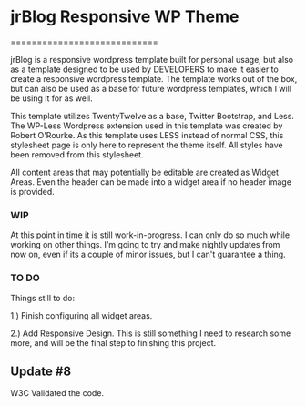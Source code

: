 # jrBlog Responsive WP Theme
============================


jrBlog is a responsive wordpress template built for personal usage, but also as a template designed to be used by DEVELOPERS to make it easier to create a responsive wordpress template. The template works out of the box, but can also be used as a base for future wordpress templates, which I will be using it for as well.

This template utilizes TwentyTwelve as a base, Twitter Bootstrap, and Less. The WP-Less Wordpress extension used in this template was created by Robert O'Rourke. As this template uses LESS instead of normal CSS, this stylesheet page is only here to represent the theme itself. All styles have been removed from this stylesheet.

All content areas that may potentially be editable are created as Widget Areas. Even the header can be made into a widget area if no header image is provided.


### WIP

At this point in time it is still work-in-progress. I can only do so much while working on other things. I'm going to try and make nightly updates from now on, even if its a couple of minor issues, but I can't guarantee a thing.

### TO DO
Things still to do:

1.) Finish configuring all widget areas.

2.) Add Responsive Design. This is still something I need to research some more, and will be the final step to finishing this project.


## Update #8
W3C Validated the code.